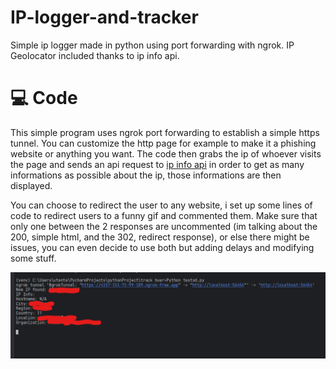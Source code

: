 # IP-logger-and-tracker
Simple ip logger made in python using port forwarding with ngrok. IP Geolocator included thanks to ip info api.

# 💻 Code
This simple program uses ngrok port forwarding to establish a simple https tunnel. You can customize the http page for example to make it a phishing website or anything you want. The code then grabs the ip of whoever visits the page and sends an api request to [ip info api](https://ipinfo.io/) in order to get as many informations as possible about the ip, those informations are then displayed.

You can choose to redirect the user to any website, i set up some lines of code to redirect users to a funny gif and commented them. Make sure that only one between the 2 responses are uncommented (im talking about the 200, simple html, and the 302, redirect response), or else there might be issues, you can even decide to use both but adding delays and modifying some stuff.

<img align="left" src="iploggerpy.png" width="700" />
